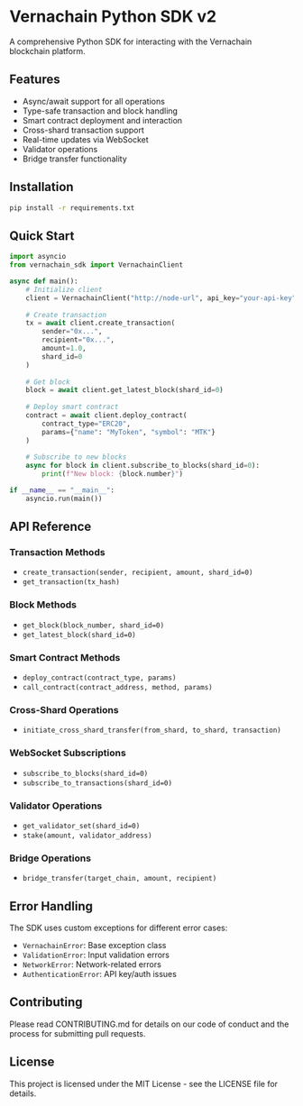  # Vernachain Python SDK v2

A comprehensive Python SDK for interacting with the Vernachain blockchain platform.

## Features

- Async/await support for all operations
- Type-safe transaction and block handling
- Smart contract deployment and interaction
- Cross-shard transaction support
- Real-time updates via WebSocket
- Validator operations
- Bridge transfer functionality

## Installation

```bash
pip install -r requirements.txt
```

## Quick Start

```python
import asyncio
from vernachain_sdk import VernachainClient

async def main():
    # Initialize client
    client = VernachainClient("http://node-url", api_key="your-api-key")
    
    # Create transaction
    tx = await client.create_transaction(
        sender="0x...",
        recipient="0x...",
        amount=1.0,
        shard_id=0
    )
    
    # Get block
    block = await client.get_latest_block(shard_id=0)
    
    # Deploy smart contract
    contract = await client.deploy_contract(
        contract_type="ERC20",
        params={"name": "MyToken", "symbol": "MTK"}
    )
    
    # Subscribe to new blocks
    async for block in client.subscribe_to_blocks(shard_id=0):
        print(f"New block: {block.number}")

if __name__ == "__main__":
    asyncio.run(main())
```

## API Reference

### Transaction Methods
- `create_transaction(sender, recipient, amount, shard_id=0)`
- `get_transaction(tx_hash)`

### Block Methods
- `get_block(block_number, shard_id=0)`
- `get_latest_block(shard_id=0)`

### Smart Contract Methods
- `deploy_contract(contract_type, params)`
- `call_contract(contract_address, method, params)`

### Cross-Shard Operations
- `initiate_cross_shard_transfer(from_shard, to_shard, transaction)`

### WebSocket Subscriptions
- `subscribe_to_blocks(shard_id=0)`
- `subscribe_to_transactions(shard_id=0)`

### Validator Operations
- `get_validator_set(shard_id=0)`
- `stake(amount, validator_address)`

### Bridge Operations
- `bridge_transfer(target_chain, amount, recipient)`

## Error Handling

The SDK uses custom exceptions for different error cases:
- `VernachainError`: Base exception class
- `ValidationError`: Input validation errors
- `NetworkError`: Network-related errors
- `AuthenticationError`: API key/auth issues

## Contributing

Please read CONTRIBUTING.md for details on our code of conduct and the process for submitting pull requests.

## License

This project is licensed under the MIT License - see the LICENSE file for details.